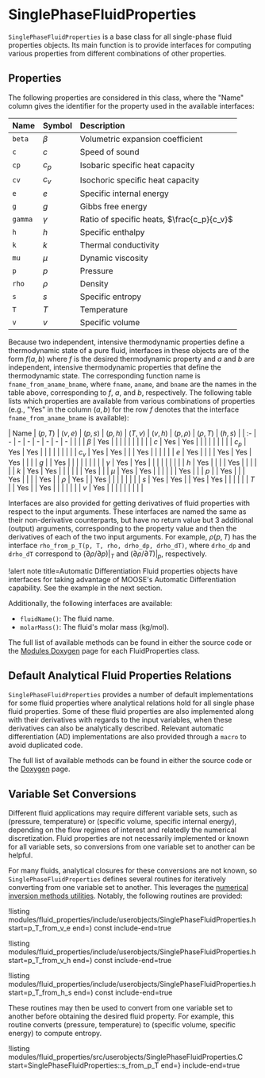 # SinglePhaseFluidProperties

`SinglePhaseFluidProperties` is a base class for all single-phase fluid properties
objects. Its main function is to provide interfaces for computing various properties
from different combinations of other properties.

## Properties

The following properties are considered in this class, where the "Name" column
gives the identifier for the property used in the available interfaces:

| Name | Symbol | Description |
| :- | :- | :- |
| `beta` | $\beta$ | Volumetric expansion coefficient |
| `c` | $c$ | Speed of sound |
| `cp` | $c_p$ | Isobaric specific heat capacity |
| `cv` | $c_v$ | Isochoric specific heat capacity |
| `e` | $e$ | Specific internal energy |
| `g` | $g$ | Gibbs free energy |
| `gamma` | $\gamma$ | Ratio of specific heats, $\frac{c_p}{c_v}$ |
| `h` | $h$ | Specific enthalpy |
| `k` | $k$ | Thermal conductivity |
| `mu` | $\mu$ | Dynamic viscosity |
| `p` | $p$ | Pressure |
| `rho` | $\rho$ | Density |
| `s` | $s$ | Specific entropy |
| `T` | $T$ | Temperature |
| `v` | $v$ | Specific volume |

Because two independent, intensive thermodynamic properties define a
thermodynamic state of a pure fluid, interfaces in these objects are of the form $f(a,b)$
where $f$ is the desired thermodynamic property and $a$ and $b$ are independent,
intensive thermodynamic properties that define the thermodynamic state. The
corresponding function name is `fname_from_aname_bname`, where `fname`, `aname`,
and `bname` are the names in the table above, corresponding to $f$, $a$, and $b$,
respectively. The following table lists which
properties are available from various combinations of properties (e.g., "Yes"
in the column $(a,b)$ for the row $f$ denotes that the interface `fname_from_aname_bname`
is available):

| Name     | $(p,T)$ | $(v,e)$ | $(p,s)$ | $(p,h)$ | $(T,v)$ | $(v,h)$ | $(p,\rho)$ | $(\rho,T)$ | $(h,s)$ |
| :-       | -       | -       | -       | -       | -       | -       | -          |            |         |
| $\beta$  | Yes     |         |         |         |         |         |            |            |         |
| $c$      | Yes     | Yes     |         |         |         |         |            |            |         |
| $c_p$    | Yes     | Yes     |         |         |         |         |            |            |         |
| $c_v$    | Yes     | Yes     |         |         | Yes     |         |            |            |         |
| $e$      | Yes     |         |         |         | Yes     | Yes     | Yes        |            |         |
| $g$      |         | Yes     |         |         |         |         |            |            |         |
| $\gamma$ | Yes     | Yes     |         |         |         |         |            |            |         |
| $h$      | Yes     |         |         |         | Yes     |         |            |            |         |
| $k$      | Yes     | Yes     |         |         |         |         |            | Yes        |         |
| $\mu$    | Yes     | Yes     |         |         |         |         |            | Yes        |         |
| $p$      |         | Yes     |         |         | Yes     |         |            |            | Yes     |
| $\rho$   | Yes     |         | Yes     |         |         |         |            |            |         |
| $s$      | Yes     | Yes     |         | Yes     | Yes     |         |            |            |         |
| $T$      |         | Yes     |         | Yes     |         |         |            |            |         |
| $v$      | Yes     |         |         |         |         |         |            |            |         |

Interfaces are also provided for getting derivatives of fluid properties with respect
to the input arguments. These interfaces are named the same as their non-derivative
counterparts, but have no return value but 3 additional (output) arguments,
corresponding to the property value and then the derivatives of each of the two input
arguments. For example, $\rho(p,T)$ has the interface `rho_from_p_T(p, T, rho, drho_dp, drho_dT)`,
where `drho_dp` and `drho_dT` correspond to $(\partial\rho/\partial p)|_T$ and
$(\partial\rho/\partial T)|_p$, respectively.

!alert note title=Automatic Differentiation
Fluid properties objects have interfaces for taking advantage of MOOSE's
Automatic Differentiation capability. See the example in the next section.

Additionally, the following interfaces are available:

- `fluidName()`: The fluid name.
- `molarMass()`: The fluid's molar mass (kg/mol).

The full list of available methods can be found in either the source code or the
[Modules Doxygen](http://mooseframework.org/docs/doxygen/modules/classes.html) page for each
FluidProperties class.

## Default Analytical Fluid Properties Relations

`SinglePhaseFluidProperties` provides a number of default implementations for some fluid properties where
analytical relations hold for all single phase fluid properties. Some of these fluid properties
are also implemented along with their derivatives with regards to the input variables, when
these derivatives can also be analytically described. Relevant automatic differentiation (AD)
implementations are also provided through a `macro` to avoid duplicated code.

The full list of available methods can be found in either the source code or the
[Doxygen](https://mooseframework.inl.gov/docs/doxygen/modules/classSinglePhaseFluidProperties.html) page.

## Variable Set Conversions

Different fluid applications may require different variable sets, such as (pressure, temperature)
or (specific volume, specific internal energy), depending on the flow regimes of interest and relatedly
the numerical discretization. Fluid properties are not necessarily implemented or known for all variable sets,
so conversions from one variable set to another can be helpful.

For many fluids, analytical closures for these conversions are not known, so `SinglePhaseFluidProperties`
defines several routines for iteratively converting from one variable set
to another. This leverages the [numerical inversion methods utilities](utils/FluidPropertiesUtils.md).
Notably, the following routines are provided:

!listing modules/fluid_properties/include/userobjects/SinglePhaseFluidProperties.h start=p_T_from_v_e end=) const include-end=true

!listing modules/fluid_properties/include/userobjects/SinglePhaseFluidProperties.h start=p_T_from_v_h end=) const include-end=true

!listing modules/fluid_properties/include/userobjects/SinglePhaseFluidProperties.h start=p_T_from_h_s end=) const include-end=true

These routines may then be used to convert from one variable set to another before obtaining the desired
fluid property. For example, this routine converts (pressure, temperature) to (specific volume, specific energy)
to compute entropy.

!listing modules/fluid_properties/src/userobjects/SinglePhaseFluidProperties.C start=SinglePhaseFluidProperties::s_from_p_T end=} include-end=true
